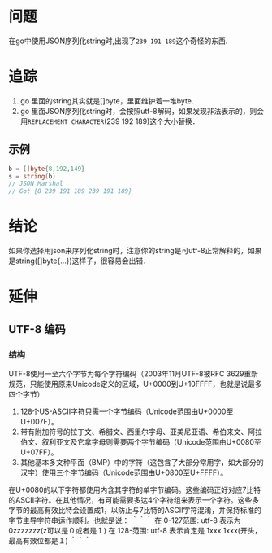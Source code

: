 # 问题
在go中使用JSON序列化string时,出现了`239 191 189`这个奇怪的东西.

# 追踪
1. go 里面的string其实就是[]byte，里面维护着一堆byte.
2. go 里面JSON序列化string时，会按照utf-8解码，如果发现非法表示的，则会用`REPLACEMENT CHARACTER`(239 192 189)这个大小替换．

## 示例
```go
b = []byte{8,192,149}
s = string(b)
// JSON Marshal
// Got {8 239 191 189 239 191 189}
```

# 结论
如果你选择用json来序列化string时，注意你的string是可utf-8正常解释的，如果是string([]byte{...})这样子，很容易会出错．

# 延伸

## UTF-8 编码
### 结构
UTF-8使用一至六个字节为每个字符编码（2003年11月UTF-8被RFC 3629重新规范，只能使用原来Unicode定义的区域，U+0000到U+10FFFF，也就是说最多四个字节）
1. 128个US-ASCII字符只需一个字节编码（Unicode范围由U+0000至U+007F）。
2. 带有附加符号的拉丁文、希腊文、西里尔字母、亚美尼亚语、希伯来文、阿拉伯文、叙利亚文及它拿字母则需要两个字节编码（Unicode范围由U+0080至U+07FF）。
3. 其他基本多文种平面（BMP）中的字符（这包含了大部分常用字，如大部分的汉字）使用三个字节编码（Unicode范围由U+0800至U+FFFF）。

在U+0080的以下字符都使用内含其字符的单字节编码。这些编码正好对应7比特的ASCII字符。在其他情况，有可能需要多达4个字符组来表示一个字符。这些多字节的最高有效比特会设置成1，以防止与7比特的ASCII字符混淆，并保持标准的字节主导字符串运作顺利。也就是说：
｀｀｀
在 0-127范围: utf-8 表示为　0zzzzzzz(z可以是０或者是１)
在 128-范围: utf-8 表示肯定是 1xxx 1xxx(开头，最高有效位都是１)
｀｀｀

### 
